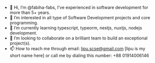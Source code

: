 - 👋 Hi, I’m @fabiha-fabs, I've experienced in software development for more than 5+ years.
- 👀 I’m interested in all type of Software Development projects and core programming.
- 🌱 I’m currently learning typescript, typeorm, nestjs, nuxtjs, nodejs development.
- 💞️ I’m looking to collaborate on a brilliant team to build an exceptional project(s).
- 📫 How to reach me through email: lipu.scse@gmail.com [lipu is my short name here] or
       call me by dialing this number: +88 01914006146

<!---
fabiha-fabs/fabiha-fabs is a ✨ special ✨ repository because its `README.md` (this file) appears on your GitHub profile.
You can click the Preview link to take a look at your changes.
--->
